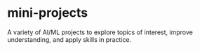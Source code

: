 # mini-projects
A variety of AI/ML projects to explore topics of interest, improve understanding, and apply skills in practice.
